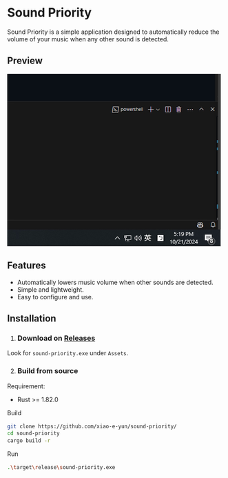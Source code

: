 # Sound Priority

Sound Priority is a simple application designed to automatically reduce the volume of your music when any other sound is detected.

## Preview
![Preview](preview.png)

## Features

- Automatically lowers music volume when other sounds are detected.
- Simple and lightweight.
- Easy to configure and use.

## Installation

1. ### Download on [Releases](https://github.com/xiao-e-yun/sound-priority/releases/latest)
  Look for `sound-priority.exe` under `Assets`.

2. ### Build from source
Requirement:
  - Rust >= 1.82.0  
  
Build
```sh
git clone https://github.com/xiao-e-yun/sound-priority/
cd sound-priority
cargo build -r
```
Run
```sh
.\target\release\sound-priority.exe
```